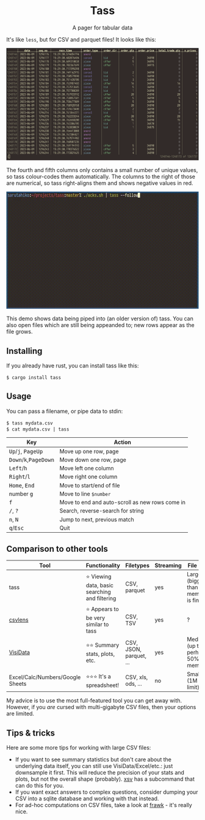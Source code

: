 <h1 align="center">Tass</h1>
<p align="center">A pager for tabular data</p>

It's like `less`, but for CSV and parquet files!  It looks like this:

<img src="https://github.com/asayers/tass/raw/master/demo.png">

The fourth and fifth columns only contains a small number of unique values,
so tass colour-codes them automatically. The columns to the right of those are
numerical, so tass right-aligns them and shows negative values in red.

<img src="https://github.com/asayers/tass/raw/master/demo.gif">

This demo shows data being piped into (an older version of) tass.
You can also open files which are still being appeanded to;
new rows appear as the file grows.

## Installing

If you already have rust, you can install tass like this:

```
$ cargo install tass
```

## Usage

You can pass a filename, or pipe data to stdin:

```
$ tass mydata.csv
$ cat mydata.csv | tass
```

Key                                               | Action
--------------------------------------------------|--------------------------------------------------
<kbd>Up</kbd>/<kbd>j</kbd>,  <kbd>PageUp</kbd>    | Move up one row, page
<kbd>Down</kbd>/<kbd>k</kbd>,<kbd>PageDown</kbd>  | Move down one row, page
<kbd>Left</kbd>/<kbd>h</kbd>                      | Move left one column
<kbd>Right</kbd>/<kbd>l</kbd>                     | Move right one column
<kbd>Home</kbd>, <kbd>End</kbd>                   | Move to start/end of file
number <kbd>g</kbd>                               | Move to line `$number`
<kbd>f</kbd>                                      | Move to end and auto-scroll as new rows come in
<kbd>/</kbd>, <kbd>?</kbd>                        | Search, reverse-search for string
<kbd>n</kbd>, <kbd>N</kbd>                        | Jump to next, previous match
<kbd>q</kbd>/<kbd>Esc</kbd>                       | Quit

## Comparison to other tools

Tool                             | Functionality                                   | Filetypes               | Streaming | File size
---------------------------------|-------------------------------------------------|-------------------------|-----------|------------------------------------
tass                             | ⭐ Viewing data, basic searching and filtering  | CSV, parquet            | yes       | Large (bigger than memory is fine)
[csvlens]                        | ⭐ Appears to be very similar to tass           | CSV, TSV                | yes       | ?
[VisiData]                       | ⭐⭐ Summary stats, plots, etc.                 | CSV, JSON, parquet, ... | yes       | Medium (up to perhaps 50% of memory)
Excel/Calc/Numbers/Google Sheets | ⭐⭐⭐ It's a spreadsheet!                      | CSV, xls, ods, ...      | no        | Small (1M row limit)

My advice is to use the most full-featured tool you can get away with.
However, if you _are_ cursed with multi-gigabyte CSV files, then your options
are limited.

[VisiData]: https://www.visidata.org/
[csvlens]: https://github.com/YS-L/csvlens

## Tips & tricks

Here are some more tips for working with large CSV files:

* If you want to see summary statistics but don't care about the underlying
  data itself, you can still use VisiData/Excel/etc.: just downsample it first.
  This will reduce the precision of your stats and plots, but not the overall
  shape (probably).  [xsv] has a subcommand that can do this for you.
* If you want exact answers to complex questions, consider dumping your CSV
  into a sqlite database and working with that instead.
* For ad-hoc computations on CSV files, take a look at [frawk] - it's
  really nice.

[xsv]: https://github.com/BurntSushi/xsv
[frawk]: https://github.com/ezrosent/frawk
